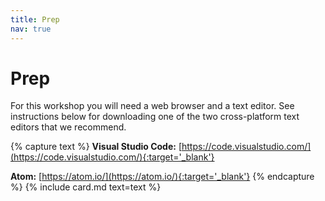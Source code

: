 ```yaml
---
title: Prep
nav: true
---
```


# Prep

For this workshop you will need a web browser and a text editor. See instructions below for downloading one of the two cross-platform text editors that we recommend.

{% capture text %}
**Visual Studio Code:** [https://code.visualstudio.com/](https://code.visualstudio.com/){:target='_blank'}

**Atom:** [https://atom.io/](https://atom.io/){:target='_blank'}
{% endcapture %}
{% include card.md text=text %}
